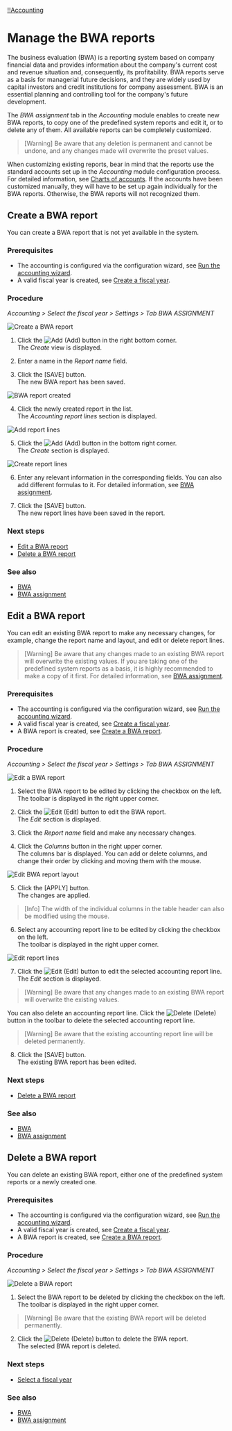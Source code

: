 [!!Accounting](RetailSuiteAccounting)

# Manage the BWA reports

[comment]: <> (BWA reports or Accounting Reports? See Accounting Reports view -> ZUORDNUNG BWA tab)

The business evaluation (BWA) is a reporting system based on company financial data and provides information about the company's current cost and revenue situation and, consequently, its  profitability. BWA reports serve as a basis for managerial future decisions, and they are widely used by capital investors and credit institutions for company assessment. BWA is an essential planning and controlling tool for the company's future development.

The *BWA assignment* tab in the *Accounting* module enables to create new BWA reports, to copy one of the predefined system reports and edit it, or to delete any of them. All available reports can be completely customized.

 > [Warning] Be aware that any deletion is permanent and cannot be undone, and any changes made will overwrite the preset values.

When customizing existing reports, bear in mind that the reports use the standard accounts set up in the *Accounting* module configuration process. For detailed information, see [Charts of accounts](01_RunAccountingWizard.md#chart-of-accounts). If the accounts have been customized manually, they will have to be set up again individually for the BWA reports. Otherwise, the BWA reports will not recognized them.


## Create a BWA report

You can create a BWA report that is not yet available in the system.

### Prerequisites

- The accounting is configured via the configuration wizard, see [Run the accounting wizard](01_RunAccountingWizard.md).
- A valid fiscal year is created, see [Create a fiscal year](04_ManageFiscalYear.md#create-a-fiscal-year).

### Procedure

*Accounting > Select the fiscal year > Settings > Tab BWA ASSIGNMENT*

![Create a BWA report](/Assets/Screenshots/RetailSuiteAccounting/Settings/BWAAssignment/CreateBWAReport.png "[Create a BWA report]")

1. Click the ![Add](/Assets/Icons/Plus01.png "[Add]") (Add) button in the right bottom corner.  
The *Create* view is displayed.

2. Enter a name in the *Report name* field.

3. Click the [SAVE] button.  
The new BWA report has been saved.

  ![BWA report created](/Assets/Screenshots/RetailSuiteAccounting/Settings/BWAAssignment/BWAReportCreated.png "[BWA report created]")

4. Click the newly created report in the list.  
The *Accounting report lines* section is displayed.

  ![Add report lines](/Assets/Screenshots/RetailSuiteAccounting/Settings/BWAAssignment/AddReportLines.png "[Add report lines]")

5. Click the ![Add](/Assets/Icons/Plus01.png "[Add]") (Add) button in the bottom right corner.  
The *Create* section is displayed.

  ![Create report lines](/Assets/Screenshots/RetailSuiteAccounting/Settings/BWAAssignment/CreateReportLines02.png "[Create report lines]")

6. Enter any relevant information in the corresponding fields. You can also add different formulas to it. For detailed information, see [BWA assignment](/RetailSuiteAccounting/UserInterface/XX_BWAAssignment.md).

7. Click the [SAVE] button.  
The new report lines have been saved in the report.

### Next steps

- [Edit a BWA report](#edit-a-BWA-report)
- [Delete a BWA report](#delete-a-BWA-report)

### See also

- [BWA](/RetailSuiteAccounting/UserInterface/XX_BWA.md)
- [BWA assignment](/RetailSuiteAccounting/UserInterface/XX_BWAAssignment.md)


## Edit a BWA report

You can edit an existing BWA report to make any necessary changes, for example, change the report name and layout, and edit or delete report lines.

 > [Warning] Be aware that any changes made to an existing BWA report will overwrite the existing values. If you are taking one of the predefined system reports as a basis, it is highly recommended to make a copy of it first. For detailed information, see [BWA assignment](/RetailSuiteAccounting/UserInterface/XX_BWAAssignment.md).

### Prerequisites

- The accounting is configured via the configuration wizard, see [Run the accounting wizard](01_RunAccountingWizard.md).
- A valid fiscal year is created, see [Create a fiscal year](04_ManageFiscalYear.md#create-a-fiscal-year).
- A BWA report is created, see [Create a BWA report](#create-a-BWA-report).

### Procedure

*Accounting > Select the fiscal year > Settings > Tab BWA ASSIGNMENT*

![Edit a BWA report](/Assets/Screenshots/RetailSuiteAccounting/Settings/BWAAssignment/EditBWAReport.png "[Edit a BWA report]")

1. Select the BWA report to be edited by clicking the checkbox on the left.   
The toolbar is displayed in the right upper corner.

2. Click the ![Edit](/Assets/Icons/Edit01.png "[Add]") (Edit) button to edit the BWA report.  
The *Edit* section is displayed.

3. Click the *Report name* field and make any necessary changes.

4. Click the *Columns* button in the right upper corner.   
The columns bar is displayed. You can add or delete columns, and change their order by clicking and moving them with the mouse.

  ![Edit BWA report layout](/Assets/Screenshots/RetailSuiteAccounting/Settings/BWAAssignment/EditBWAReportLayout.png "[Edit BWA report layout]")

5. Click the [APPLY] button.   
The changes are applied.

  > [Info] The width of the individual columns in the table header can also be modified using the mouse.

6. Select any accounting report line to be edited by clicking the checkbox on the left.  
The toolbar is displayed in the right upper corner.

  ![Edit report lines](/Assets/Screenshots/RetailSuiteAccounting/Settings/BWAAssignment/EditReportLines.png "[Edit report lines]")

7. Click the ![Edit](/Assets/Icons/Edit01.png "[Add]") (Edit) button to edit the selected accounting report line.  
The *Edit* section is displayed.   

  > [Warning] Be aware that any changes made to an existing BWA report will overwrite the existing values.

  You can also delete an accounting report line. Click the ![Delete](/Assets/Icons/Trash03.png "[Delete]") (Delete) button in the toolbar to delete the selected accounting report line.  

   > [Warning] Be aware that the existing accounting report line will be deleted permanently.

8. Click the [SAVE] button.   
The existing BWA report has been edited.


[comments]: <> (clear with HG: you can also edit the BWA report/the accounting report lines by clicking on the report name or line name -> same editing options as described above are displayed. Shall we describe it as an alternative or better not?)

### Next steps

- [Delete a BWA report](#delete-a-BWA-report)

### See also

- [BWA](/RetailSuiteAccounting/UserInterface/XX_BWA.md)
- [BWA assignment](/RetailSuiteAccounting/UserInterface/XX_BWAAssignment.md)


## Delete a BWA report

You can delete an existing BWA report, either one of the predefined system reports or a newly created one.

### Prerequisites

- The accounting is configured via the configuration wizard, see [Run the accounting wizard](01_RunAccountingWizard.md).
- A valid fiscal year is created, see [Create a fiscal year](04_ManageFiscalYear.md#create-a-fiscal-year).
- A BWA report is created, see [Create a BWA report](#create-a-BWA-report).

### Procedure

*Accounting > Select the fiscal year > Settings > Tab BWA ASSIGNMENT*

![Delete a BWA report](/Assets/Screenshots/RetailSuiteAccounting/Settings/BWAAssignment/DeleteBWAReport.png "[Delete a BWA report]")

1. Select the BWA report to be deleted by clicking the checkbox on the left.   
The toolbar is displayed in the right upper corner.

  > [Warning] Be aware that the existing BWA report will be deleted permanently.

2. Click the ![Delete](/Assets/Icons/Trash03.png "[Delete]") (Delete) button to delete the BWA report.  
The selected BWA report is deleted.


### Next steps

- [Select a fiscal year](01_SelectFiscalYear.md)

### See also

- [BWA](/RetailSuiteAccounting/UserInterface/XX_BWA.md)
- [BWA assignment](/RetailSuiteAccounting/UserInterface/XX_BWAAssignment.md)
